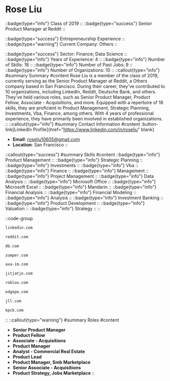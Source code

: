 # Rose Liu
::badge{type="info"}
Class of 2019
::
::badge{type="success"}
Senior Product Manager at Reddit
::

::badge{type="success"}
Entrepreneurship Experience
::
::badge{type="warning"}
Current Company: Others
::

::badge{type="success"}
Sector: Finance; Data Science
::
::badge{type="info"}
Years of Experience: 4
::
::badge{type="info"}
Number of Skills: 18
::
::badge{type="info"}
Number of Past Jobs: 9
::
::badge{type="info"}
Number of Organizations: 10
::
::callout{type="info"}
#summary
Summary
#content
Rose Liu is a member of the class of 2019, currently serving as the Senior Product Manager at Reddit, a Others company based in San Francisco. During their career, they've contributed to 10 organizations, including LinkedIn, Reddit, Deutsche Bank, and others. They've held various roles, such as Senior Product Manager, Product Fellow, Associate - Acquisitions, and more. Equipped with a repertoire of 18 skills, they are proficient in Product Management, Strategic Planning, Investments, Vba, Finance, among others.  With 4 years of professional experience, they have primarily been involved in established organizations.
::
::callout{type="info"}
#summary
Contact Information
#content
:button-link[LinkedIn Profile]{href="https://www.linkedin.com/in/roseliu" blank}
- **Email**: roseliu10605@gmail.com
- **Location**: San Francisco
::

::callout{type="success"}
#summary
Skills
#content
::badge{type="info"}
Product Management
::
::badge{type="info"}
Strategic Planning
::
::badge{type="info"}
Investments
::
::badge{type="info"}
Vba
::
::badge{type="info"}
Finance
::
::badge{type="info"}
Management
::
::badge{type="info"}
Project Management
::
::badge{type="info"}
Data Analysis
::
::badge{type="info"}
Microsoft Office
::
::badge{type="info"}
Microsoft Excel
::
::badge{type="info"}
Mandarin
::
::badge{type="info"}
Financial Analysis
::
::badge{type="info"}
Financial Modeling
::
::badge{type="info"}
Analysis
::
::badge{type="info"}
Investment Banking
::
::badge{type="info"}
Product Development
::
::badge{type="info"}
Valuation
::
::badge{type="info"}
Strategy
::
::

::code-group
```bash [LinkedIn]
linkedin.com
```
```bash [Reddit]
reddit.com
```
```bash [Deutsche Bank]
db.com
```
```bash [Zumper]
zumper.com
```
```bash [AXA Investment Managers]
axa-im.com
```
```bash [Jitjatjo]
jitjatjo.com
```
```bash [Roblox]
roblox.com
```
```bash [Edge Principal Advisors]
edgepe.com
```
```bash [JLL]
jll.com
```
```bash [Kleiner Perkins Caufield & Byers]
kpcb.com
```
::
::callout{type="warning"}
#summary
Roles
#content
- **Senior Product Manager**
- **Product Fellow**
- **Associate - Acquisitions**
- **Product Manager**
- **Analyst - Commercial Real Estate**
- **Product Lead**
- **Product Manager, Smb Marketplace**
- **Senior Associate - Acquisitions**
- **Product Strategy, Jobs Marketplace**
::


